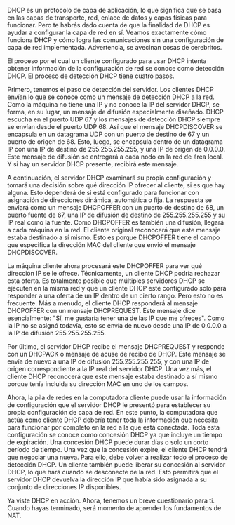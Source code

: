 DHCP es un protocolo de capa de aplicación, lo que significa que se basa en las capas de transporte, red, enlace de datos y capas físicas para funcionar. Pero te habrás dado cuenta de que la finalidad de DHCP es ayudar a configurar la capa de red en sí. Veamos exactamente cómo funciona DHCP y cómo logra las comunicaciones sin una configuración de capa de red implementada. Advertencia, se avecinan cosas de cerebritos.

El proceso por el cual un cliente configurado para usar DHCP intenta obtener información de la configuración de red se conoce como detección DHCP. El proceso de detección DHCP tiene cuatro pasos.

Primero, tenemos el paso de detección del servidor. Los clientes DHCP envían lo que se conoce como un mensaje de detección DHCP a la red. Como la máquina no tiene una IP y no conoce la IP del servidor DHCP, se forma, en su lugar, un mensaje de difusión especialmente diseñado. DHCP escucha en el puerto UDP 67 y los mensajes de detección DHCP siempre se envían desde el puerto UDP 68. Así que el mensaje DHCPDISCOVER se encapsula en un datagrama UDP con un puerto de destino de 67 y un puerto de origen de 68. Esto, luego, se encapsula dentro de un datagrama IP con una IP de destino de 255.255.255.255, y una IP de origen de 0.0.0.0. Este mensaje de difusión se entregará a cada nodo en la red de área local. Y si hay un servidor DHCP presente, recibirá este mensaje.

A continuación, el servidor DHCP examinará su propia configuración y tomará una decisión sobre qué dirección IP ofrecer al cliente, si es que hay alguna. Esto dependerá de si está configurado para funcionar con asignación de direcciones dinámica, automática o fija. La respuesta se enviará como un mensaje DHCPOFFER con un puerto de destino de 68, un puerto fuente de 67, una IP de difusión de destino de 255.255.255.255 y su IP real como la fuente. Como DHCPOFFER es también una difusión, llegará a cada máquina en la red. El cliente original reconocerá que este mensaje estaba destinado a sí mismo. Esto es porque DHCPOFFER tiene el campo que especifica la dirección MAC del cliente que envió el mensaje DHCPDISCOVER.

La máquina cliente ahora procesará este DHCPOFFER para ver qué dirección IP se le ofrece. Técnicamente, un cliente DHCP podría rechazar esta oferta. Es totalmente posible que múltiples servidores DHCP se ejecuten en la misma red y que un cliente DHCP esté configurado solo para responder a una oferta de un IP dentro de un cierto rango. Pero esto no es frecuente. Más a menudo, el cliente DHCP responderá al mensaje DHCPOFFER con un mensaje DHCPREQUEST. Este mensaje dice esencialmente: "Sí, me gustaría tener una de las IP que me ofreces". Como la IP no se asignó todavía, esto se envía de nuevo desde una IP de 0.0.0.0 a la IP de difusión 255.255.255.255.

Por último, el servidor DHCP recibe el mensaje DHCPREQUEST y responde con un DHCPACK o mensaje de acuse de recibo de DHCP. Este mensaje se envía de nuevo a una IP de difusión 255.255.255.255, y con una IP de origen correspondiente a la IP real del servidor DHCP. Una vez más, el cliente DHCP reconocerá que este mensaje estaba destinado a sí mismo porque tenía incluida su dirección MAC en uno de los campos.

Ahora, la pila de redes en la computadora cliente puede usar la información de configuración que el servidor DHCP le presentó para establecer su propia configuración de capa de red. En este punto, la computadora que actúa como cliente DHCP debería tener toda la información que necesita para funcionar por completo en la red a la que está conectada. Toda esta configuración se conoce como concesión DHCP ya que incluye un tiempo de expiración. Una concesión DHCP puede durar días o solo un corto período de tiempo. Una vez que la concesión expire, el cliente DHCP tendrá que negociar una nueva. Para ello, debe volver a realizar todo el proceso de detección DHCP. Un cliente también puede liberar su concesión al servidor DHCP, lo que hará cuando se desconecte de la red. Esto permitirá que el servidor DHCP devuelva la dirección IP que había sido asignada a su conjunto de direcciones IP disponibles.

Ya viste DHCP en acción. Ahora, tenemos un breve cuestionario para ti. Cuando hayas terminado, será momento de aprender los fundamentos de NAT.
